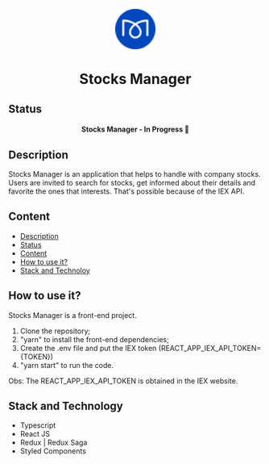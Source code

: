 <p align="center">
	<img src="./src/assets/icons/logo.png" width="80">
</p>

<h1 align="center">Stocks Manager</h1>

## Status

<h4 align="center"> 
	Stocks Manager - In Progress 🚧
</h4>

## Description

Stocks Manager is an application that helps to handle with company stocks. Users are invited to search for stocks, get informed about their details and favorite the ones that interests. That's possible because of the IEX API.

## Content

-   [Description](#description)
-   [Status](#status)
-   [Content](#content)
-   [How to use it?](#how-to-use-it)
-   [Stack and Technoloy](#stack-and-technology)

## How to use it?

Stocks Manager is a front-end project.

1. Clone the repository;
2. "yarn" to install the front-end dependencies;
3. Create the .env file and put the IEX token (REACT_APP_IEX_API_TOKEN={TOKEN})
4. "yarn start" to run the code.

Obs: The REACT_APP_IEX_API_TOKEN is obtained in the IEX website.

## Stack and Technology

-   Typescript
-   React JS
-   Redux | Redux Saga
-   Styled Components
